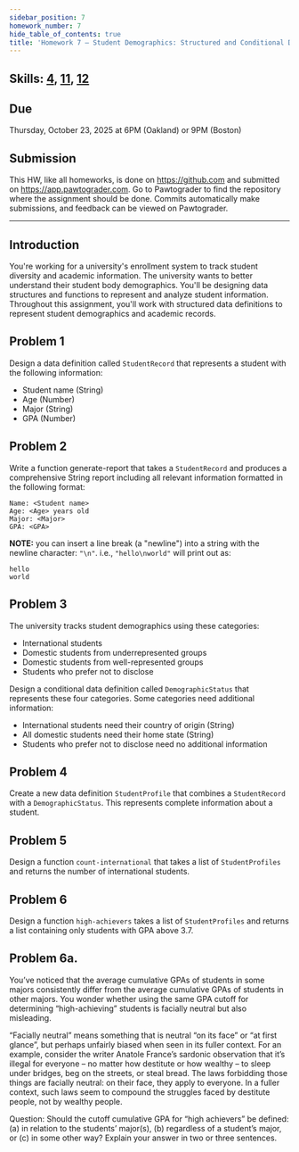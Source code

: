 ```yaml
---
sidebar_position: 7
homework_number: 7
hide_table_of_contents: true
title: 'Homework 7 — Student Demographics: Structured and Conditional Data'
---
```


## Skills: [4](</skills/#(4)>), [11](</skills/#(11)>), [12](</skills/#(12)>)

## Due

Thursday, October 23, 2025 at 6PM (Oakland) or 9PM (Boston)

## Submission

This HW, like all homeworks, is done on https://github.com and submitted on https://app.pawtograder.com. Go to Pawtograder to find the repository where the assignment should be done. Commits automatically make submissions, and feedback can be viewed on Pawtograder.

______________________________________________________________________

## Introduction

You're working for a university's enrollment system to track student diversity and academic information. The university wants to better understand their student body demographics. You'll be designing data structures and functions to represent and analyze student information.
Throughout this assignment, you'll work with structured data definitions to represent student demographics and academic records.

## Problem 1

Design a data definition called `StudentRecord` that represents a student with the following information:

- Student name (String)
- Age (Number)
- Major (String)
- GPA (Number)

## Problem 2

Write a function generate-report that takes a `StudentRecord` and produces a comprehensive String report including all relevant information formatted in the following format:

```=== STUDENT REPORT ===
Name: <Student name>
Age: <Age> years old
Major: <Major>
GPA: <GPA>
```

**NOTE:** you can insert a line break (a "newline") into a string with the newline character: `"\n"`. i.e., `"hello\nworld"` will print out as:

```
hello
world
```

## Problem 3

The university tracks student demographics using these categories:

- International students
- Domestic students from underrepresented groups
- Domestic students from well-represented groups
- Students who prefer not to disclose

Design a conditional data definition called `DemographicStatus` that represents these four categories. Some categories need additional information:

- International students need their country of origin (String)
- All domestic students need their home state (String)
- Students who prefer not to disclose need no additional information

## Problem 4

Create a new data definition `StudentProfile` that combines a `StudentRecord` with a `DemographicStatus`. This represents complete information about a student.

## Problem 5

Design a function `count-international` that takes a list of `StudentProfiles` and returns the number of international students.

## Problem 6

Design a function `high-achievers` takes a list of `StudentProfiles` and returns a list containing only students with GPA above 3.7.

## Problem 6a.

You’ve noticed that the average cumulative GPAs of students in some majors consistently differ from the average cumulative GPAs of students in other majors. You wonder whether using the same GPA cutoff for determining “high-achieving” students is facially neutral but also misleading.

“Facially neutral” means something that is neutral “on its face” or “at first glance”, but perhaps unfairly biased when seen in its fuller context. For an example, consider the writer Anatole France’s sardonic observation that it’s illegal for everyone – no matter how destitute or how wealthy – to sleep under bridges, beg on the streets, or steal bread. The laws forbidding those things are facially neutral: on their face, they apply to everyone. In a fuller context, such laws seem to compound the struggles faced by destitute people, not by wealthy people.

Question: Should the cutoff cumulative GPA for “high achievers” be defined: (a) in relation to the students’ major(s), (b) regardless of a student’s major, or (c) in some other way? Explain your answer in two or three sentences.
